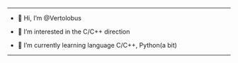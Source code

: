 <hr>

* 👋 Hi, I’m @Vertolobus

* 👀 I’m interested in the С/C++ direction

* 🌱 I’m currently learning language C/C++, Python(a bit)

<hr>
